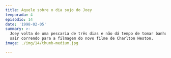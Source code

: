 ```yaml
---
title: Aquele sobre o dia sujo do Joey
temporada: 4
episodio: 14
date: '1998-02-05'
summary: >-
  Joey volta de uma pescaria de três dias e não dá tempo de tomar banho antes de
  sair correndo para a filmagem do novo filme de Charlton Heston.
image: ./img/14/thumb-medium.jpg

---
```

